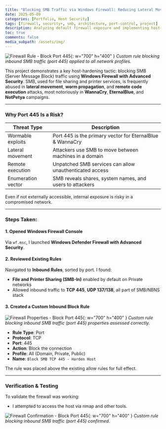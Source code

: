```yaml
---
title: "Blocking SMB Traffic via Windows Firewall: Reducing Lateral Movement Risk"
date: 2025-05-09
categories: [Portfolio, Host Security]
tags: [firewall, security+, smb, architecture, port-control, project]
description: Analyzing default firewall exposure and implementing host-based rules to block unnecessary and risky services like SMB.
toc: true
comments: false
media_subpath: /assets/img/
---
```


![Firewall Rule - Block Port 445](firewall-rule.png){: w="700" h="400" }
_Custom rule blocking inbound SMB traffic (port 445) applied to all network profiles._

This project demonstrates a key host-hardening tactic: blocking SMB (Server Message Block) traffic using **Windows Firewall with Advanced Security**. SMB, used for file sharing and printer services, is frequently abused in **lateral movement**, **worm propagation**, and **remote code execution** attacks, most notoriously in **WannaCry**, **EternalBlue**, and **NotPetya** campaigns.

---

### Why Port 445 Is a Risk?

| Threat Type         | Description                                             |
|---------------------|---------------------------------------------------------|
| Wormable exploits   | Port 445 is the primary vector for EternalBlue & WannaCry |
| Lateral movement    | Attackers use SMB to move between machines in a domain |
| Remote execution    | Unpatched SMB services can allow unauthenticated access |
| Enumeration vector  | SMB reveals shares, system names, and users to attackers |

Even if not externally accessible, internal exposure is risky in a compromised network.

---

### Steps Taken:

#### 1. Opened Windows Firewall Console
Via `wf.msc`, I launched **Windows Defender Firewall with Advanced Security**.

#### 2. Reviewed Existing Rules
Navigated to **Inbound Rules**, sorted by port. I found:

- **File and Printer Sharing (SMB-In)** enabled by default on Private networks
- Allowed inbound traffic to **TCP 445**, **UDP 137/138**, all part of SMB/NBNS stack

#### 3. Created a Custom Inbound Block Rule


![Firewall Properties - Block Port 445](firewall-properties.png){: w="700" h="400" }
_Custom rule blocking inbound SMB traffic (port 445) properties assessed correctly._

- **Rule Type**: Port  
- **Protocol**: TCP  
- **Port**: 445  
- **Action**: Block the connection  
- **Profile**: All (Domain, Private, Public)  
- **Name**: `Block SMB TCP 445 - Harden Host`  

The rule was placed above the existing allow rules for full effect.

---

### Verification & Testing

To validate the firewall was working:

- I attempted to access the host via nmap and other tools.

![Firewall Confirmation - Block Port 445](firewall-confirmed.png){: w="700" h="400" }
_Custom rule blocking inbound SMB traffic (port 445) confirmed._
